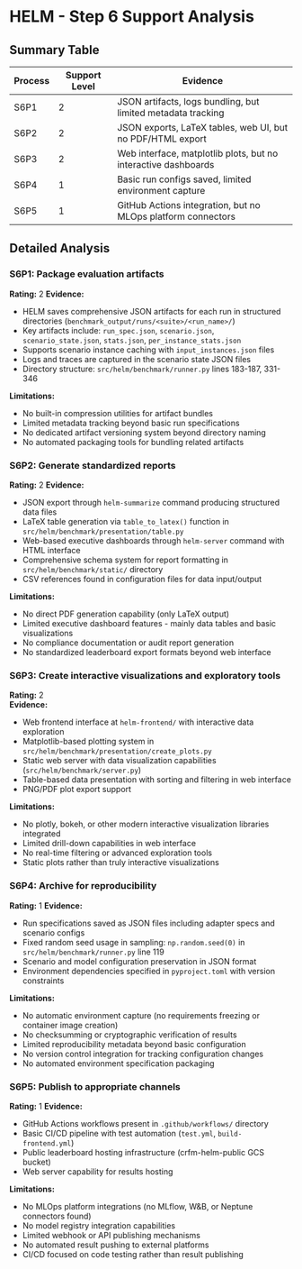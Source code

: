 # HELM - Step 6 Support Analysis

## Summary Table
| Process | Support Level | Evidence |
|---------|--------------|----------|
| S6P1 | 2 | JSON artifacts, logs bundling, but limited metadata tracking |
| S6P2 | 2 | JSON exports, LaTeX tables, web UI, but no PDF/HTML export |
| S6P3 | 2 | Web interface, matplotlib plots, but no interactive dashboards |
| S6P4 | 1 | Basic run configs saved, limited environment capture |
| S6P5 | 1 | GitHub Actions integration, but no MLOps platform connectors |

## Detailed Analysis

### S6P1: Package evaluation artifacts
**Rating:** 2
**Evidence:**
- HELM saves comprehensive JSON artifacts for each run in structured directories (`benchmark_output/runs/<suite>/<run_name>/`)
- Key artifacts include: `run_spec.json`, `scenario.json`, `scenario_state.json`, `stats.json`, `per_instance_stats.json`
- Supports scenario instance caching with `input_instances.json` files
- Logs and traces are captured in the scenario state JSON files
- Directory structure: `src/helm/benchmark/runner.py` lines 183-187, 331-346

**Limitations:**
- No built-in compression utilities for artifact bundles
- Limited metadata tracking beyond basic run specifications
- No dedicated artifact versioning system beyond directory naming
- No automated packaging tools for bundling related artifacts

### S6P2: Generate standardized reports  
**Rating:** 2
**Evidence:**
- JSON export through `helm-summarize` command producing structured data files
- LaTeX table generation via `table_to_latex()` function in `src/helm/benchmark/presentation/table.py`
- Web-based executive dashboards through `helm-server` command with HTML interface
- Comprehensive schema system for report formatting in `src/helm/benchmark/static/` directory
- CSV references found in configuration files for data input/output

**Limitations:**
- No direct PDF generation capability (only LaTeX output)
- Limited executive dashboard features - mainly data tables and basic visualizations
- No compliance documentation or audit report generation
- No standardized leaderboard export formats beyond web interface

### S6P3: Create interactive visualizations and exploratory tools
**Rating:** 2  
**Evidence:**
- Web frontend interface at `helm-frontend/` with interactive data exploration
- Matplotlib-based plotting system in `src/helm/benchmark/presentation/create_plots.py`
- Static web server with data visualization capabilities (`src/helm/benchmark/server.py`)
- Table-based data presentation with sorting and filtering in web interface
- PNG/PDF plot export support

**Limitations:**
- No plotly, bokeh, or other modern interactive visualization libraries integrated
- Limited drill-down capabilities in web interface
- No real-time filtering or advanced exploration tools
- Static plots rather than truly interactive visualizations

### S6P4: Archive for reproducibility
**Rating:** 1
**Evidence:**
- Run specifications saved as JSON files including adapter specs and scenario configs
- Fixed random seed usage in sampling: `np.random.seed(0)` in `src/helm/benchmark/runner.py` line 119
- Scenario and model configuration preservation in JSON format
- Environment dependencies specified in `pyproject.toml` with version constraints

**Limitations:**
- No automatic environment capture (no requirements freezing or container image creation)
- No checksumming or cryptographic verification of results
- Limited reproducibility metadata beyond basic configuration
- No version control integration for tracking configuration changes
- No automated environment specification packaging

### S6P5: Publish to appropriate channels
**Rating:** 1
**Evidence:**
- GitHub Actions workflows present in `.github/workflows/` directory
- Basic CI/CD pipeline with test automation (`test.yml`, `build-frontend.yml`)
- Public leaderboard hosting infrastructure (crfm-helm-public GCS bucket)
- Web server capability for results hosting

**Limitations:**
- No MLOps platform integrations (no MLflow, W&B, or Neptune connectors found)
- No model registry integration capabilities
- Limited webhook or API publishing mechanisms
- No automated result pushing to external platforms
- CI/CD focused on code testing rather than result publishing
